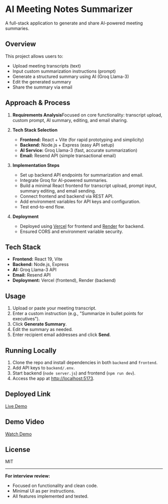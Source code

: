 # AI Meeting Notes Summarizer

A full-stack application to generate and share AI-powered meeting summaries.

## Overview

This project allows users to:

- Upload meeting transcripts (text)
- Input custom summarization instructions (prompt)
- Generate a structured summary using AI (Groq Llama-3)
- Edit the generated summary
- Share the summary via email

## Approach & Process

1. **Requirements Analysis**Focused on core functionality: transcript upload, custom prompt, AI summary, editing, and email sharing.
2. **Tech Stack Selection**

   - **Frontend:** React + Vite (for rapid prototyping and simplicity)
   - **Backend:** Node.js + Express (easy API setup)
   - **AI Service:** Groq Llama-3 (fast, accurate summarization)
   - **Email:** Resend API (simple transactional email)
3. **Implementation Steps**

   - Set up backend API endpoints for summarization and email.
   - Integrate Groq for AI-powered summaries.
   - Build a minimal React frontend for transcript upload, prompt input, summary editing, and email sending.
   - Connect frontend and backend via REST API.
   - Add environment variables for API keys and configuration.
   - Test end-to-end flow.
4. **Deployment**

   - Deployed using [Vercel](https://vercel.com/) for frontend and [Render](https://render.com/) for backend.
   - Ensured CORS and environment variable security.

## Tech Stack

- **Frontend:** React 19, Vite
- **Backend:** Node.js, Express
- **AI:** Groq Llama-3 API
- **Email:** Resend API
- **Deployment:** Vercel (frontend), Render (backend)

## Usage

1. Upload or paste your meeting transcript.
2. Enter a custom instruction (e.g., "Summarize in bullet points for executives").
3. Click **Generate Summary**.
4. Edit the summary as needed.
5. Enter recipient email addresses and click **Send**.

## Running Locally

1. Clone the repo and install dependencies in both `backend` and `frontend`.
2. Add API keys to `backend/.env`.
3. Start backend (`node server.js`) and frontend (`npm run dev`).
4. Access the app at [http://localhost:5173](http://localhost:5173).

## Deployed Link

[Live Demo](https://meeting-transcript-summariser.vercel.app/)

## Demo Video
[Watch Demo](https://drive.google.com/file/d/1YGvhl4U9Sx2za6pezsQohL94HXx7dA0r/view?usp=sharing)

## License

MIT

---

**For interview review:**

- Focused on functionality and clean code.
- Minimal UI as per instructions.
- All features implemented and tested.
